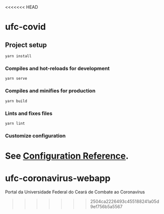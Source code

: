 <<<<<<< HEAD
# ufc-covid

## Project setup
```
yarn install
```

### Compiles and hot-reloads for development
```
yarn serve
```

### Compiles and minifies for production
```
yarn build
```

### Lints and fixes files
```
yarn lint
```

### Customize configuration
See [Configuration Reference](https://cli.vuejs.org/config/).
=======
# ufc-coronavirus-webapp
Portal da Universidade Federal do Ceará de Combate ao Coronavírus
>>>>>>> 2504ca2226493c455188241a05d9ef756b5a5567
